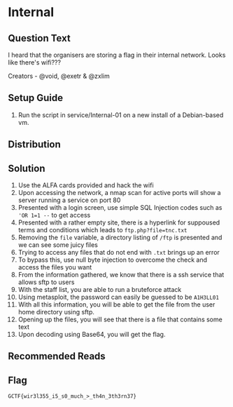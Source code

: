 # Internal

## Question Text

I heard that the organisers are storing a flag in their internal network. Looks like there's wifi???

Creators - @void, @exetr & @zxlim

## Setup Guide
1.  Run the script in service/Internal-01 on a new install of a Debian-based vm.

## Distribution

## Solution
1.  Use the ALFA cards provided and hack the wifi
2.  Upon accessing the network, a nmap scan for active ports will show a server running a service on port 80
3.  Presented with a login screen, use simple SQL Injection codes such as `'OR 1=1 --` to get access
4.  Presented with a rather empty site, there is a hyperlink for suppoused terms and conditions which leads to `ftp.php?file=tnc.txt`
5.  Removing the `file` variable, a directory listing of `/ftp` is presented and we can see some juicy files
6.  Trying to access any files that do not end with `.txt` brings up an error
7.  To bypass this, use null byte injection to overcome the check and access the files you want
8.  From the information gathered, we know that there is a ssh service that allows sftp to users
9.  With the staff list, you are able to run a bruteforce attack
10. Using metasploit, the password can easily be guessed to be `A1H3LL01`
11. With all this information, you will be able to get the file from the user home directory using sftp.
12. Opening up the files, you will see that there is a file that contains some text
13. Upon decoding using Base64, you will get the flag.

## Recommended Reads

## Flag
`GCTF{wir3l355_i5_s0_much_>_th4n_3th3rn37}`
